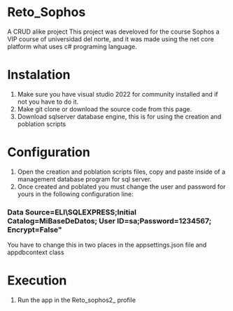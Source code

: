 # Reto_Sophos
 A CRUD alike project
This project was develoved for the course Sophos a VIP course of universidad del norte, and it was made using the net core platform what uses c# programing language. 
# Instalation 
1. Make sure you have visual studio 2022 for community installed and if not you have to do it.
2. Make git clone or download the source code from this page.
3. Download sqlserver database engine, this is for using the creation and poblation scripts
# Configuration 
1. Open the creation and poblation scripts files, copy and paste inside of a management database program for sql server.
2. Once created and poblated you must change the user and password for yours in the following configuration line:
### Data Source=ELI\\SQLEXPRESS;Initial Catalog=MiBaseDeDatos; User ID=sa;Password=1234567; Encrypt=False"
   You have to change this in two places in the appsettings.json file and appdbcontext class
# Execution 
1. Run the app in the Reto_sophos2_ profile
   
